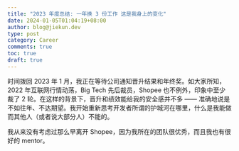 ```yaml
---
title: "2023 年度总结: 一年换 3 份工作 这是我身上的变化"
date: 2024-01-05T01:04:19+08:00
author: blog@jiekun.dev
type: post
category: Career
comments: true
toc: true
draft: true
---
```


时间拨回 2023 年 1 月，我正在等待公司通知晋升结果和年终奖。如大家所知，2022 年互联网行情动荡，Big Tech 先后裁员，Shopee 也不例外，印象中至少裁了 2 轮。在这样的背景下，晋升和绩效能给我的安全感并不多 —— 准确地说是不如往年、不达期望。我开始重新思考开发者所谓的护城河在哪里，什么是我能做而其他人（或者说大部分人）不能的。

我从来没有考虑过那么早离开 Shopee，因为我所在的团队很优秀，而且我也有很好的 mentor。